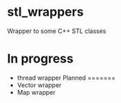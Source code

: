 # stl_wrappers
Wrapper to some C++ STL classes

In progress
===========
- thread wrapper
Planned
=======
- Vector wrapper
- Map wrapper
